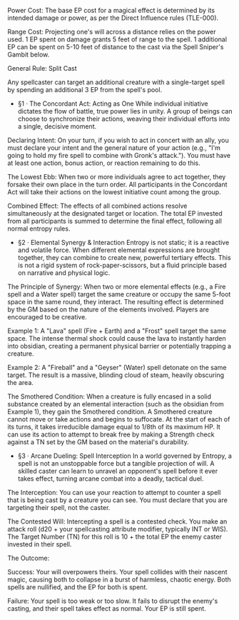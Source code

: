 Power Cost: The base EP cost for a magical effect is determined by its intended damage or power, as per the Direct Influence rules (TLE-000).

Range Cost: Projecting one's will across a distance relies on the power used. 1 EP spent on damage grants 5 feet of range to the spell. 1 additional EP can be spent on 5-10 feet of distance to the cast via the Spell Sniper's Gambit below.

General Rule: Split Cast

Any spellcaster can target an additional creature with a single-target spell by spending an additional 3 EP from the spell's pool.

- §1 · The Concordant Act: Acting as One
While individual initiative dictates the flow of battle, true power lies in unity. A group of beings can choose to synchronize their actions, weaving their individual efforts into a single, decisive moment.

Declaring Intent: On your turn, if you wish to act in concert with an ally, you must declare your intent and the general nature of your action (e.g., "I'm going to hold my fire spell to combine with Gronk's attack."). You must have at least one action, bonus action, or reaction remaining to do this.

The Lowest Ebb: When two or more individuals agree to act together, they forsake their own place in the turn order. All participants in the Concordant Act will take their actions on the lowest initiative count among the group.

Combined Effect: The effects of all combined actions resolve simultaneously at the designated target or location. The total EP invested from all participants is summed to determine the final effect, following all normal entropy rules.

- §2 · Elemental Synergy & Interaction
Entropy is not static; it is a reactive and volatile force. When different elemental expressions are brought together, they can combine to create new, powerful tertiary effects. This is not a rigid system of rock-paper-scissors, but a fluid principle based on narrative and physical logic.

The Principle of Synergy: When two or more elemental effects (e.g., a Fire spell and a Water spell) target the same creature or occupy the same 5-foot space in the same round, they interact. The resulting effect is determined by the GM based on the nature of the elements involved. Players are encouraged to be creative.

Example 1: A "Lava" spell (Fire + Earth) and a "Frost" spell target the same space. The intense thermal shock could cause the lava to instantly harden into obsidian, creating a permanent physical barrier or potentially trapping a creature.

Example 2: A "Fireball" and a "Geyser" (Water) spell detonate on the same target. The result is a massive, blinding cloud of steam, heavily obscuring the area.

The Smothered Condition: When a creature is fully encased in a solid substance created by an elemental interaction (such as the obsidian from Example 1), they gain the Smothered condition. A Smothered creature cannot move or take actions and begins to suffocate. At the start of each of its turns, it takes irreducible damage equal to 1/8th of its maximum HP. It can use its action to attempt to break free by making a Strength check against a TN set by the GM based on the material's durability.

- §3 · Arcane Dueling: Spell Interception
In a world governed by Entropy, a spell is not an unstoppable force but a tangible projection of will. A skilled caster can learn to unravel an opponent's spell before it ever takes effect, turning arcane combat into a deadly, tactical duel.

The Interception: You can use your reaction to attempt to counter a spell that is being cast by a creature you can see. You must declare that you are targeting their spell, not the caster.

The Contested Will: Intercepting a spell is a contested check. You make an attack roll (d20 + your spellcasting attribute modifier, typically INT or WIS). The Target Number (TN) for this roll is 10 + the total EP the enemy caster invested in their spell.

The Outcome:

Success: Your will overpowers theirs. Your spell collides with their nascent magic, causing both to collapse in a burst of harmless, chaotic energy. Both spells are nullified, and the EP for both is spent.

Failure: Your spell is too weak or too slow. It fails to disrupt the enemy's casting, and their spell takes effect as normal. Your EP is still spent.